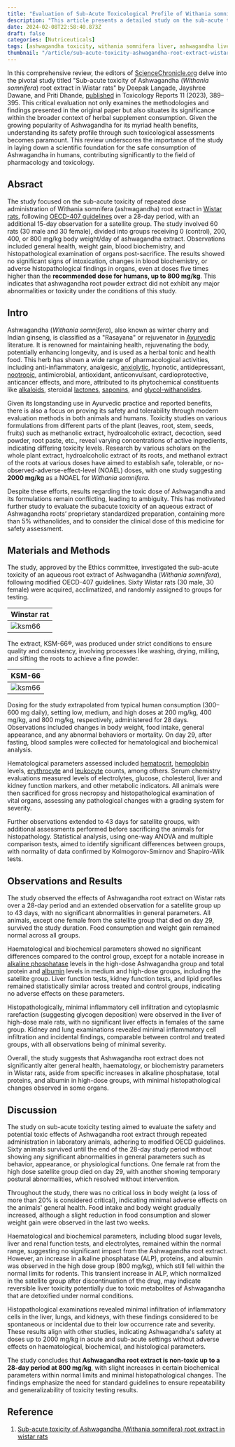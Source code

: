 ```yaml
---
title: "Evaluation of Sub-Acute Toxicological Profile of Withania somnifera Root Extract in Wistar Rats: A Comprehensive Review"
description: "This article presents a detailed study on the sub-acute toxicity of Ashwagandha (Withania somnifera) root extract in Wistar rats, highlighting its safety profile over a 28-day period and its effects on various biochemical and hematological parameters."
date: 2024-02-08T22:58:40.873Z
draft: false
categories: [Nutriceuticals]
tags: [ashwagandha toxicity, withania somnifera liver, ashwagandha liver, ashwagandha and elevated liver enzymes, ashwagandha and liver, ashwagandha bad for liver,ashwagandha liver damage, ashwagandha liver problems, ashwagandha liver toxicity, ashwagandha and elevated liver enzymes, ashwagandha root extract effects, ashwagandha toxic effects]
thumbnail: "/article/sub-acute-toxicity-ashwagandha-root-extract-wistar-rats-review/thumb.png"
---
```


In this comprehensive review, the editors of [ScienceChronicle.org](https://sciencechronicle.org) delve into the pivotal study titled "Sub-acute toxicity of Ashwagandha (*Withania somnifera*) root extract in Wistar rats" by Deepak Langade, Jayshree Dawane, and Priti Dhande, [published](https://doi.org/10.1016/j.toxrep.2023.10.009) in Toxicology Reports 11 (2023), 389–395. This critical evaluation not only examines the methodologies and findings presented in the original paper but also situates its significance within the broader context of herbal supplement consumption. Given the growing popularity of Ashwagandha for its myriad health benefits, understanding its safety profile through such toxicological assessments becomes paramount. This review underscores the importance of the study in laying down a scientific foundation for the safe consumption of Ashwagandha in humans, contributing significantly to the field of pharmacology and toxicology.


## Absract

The study focused on the sub-acute toxicity of repeated dose administration of Withania somnifera (ashwagandha) root extract in [Wistar rats](https://en.wikipedia.org/wiki/Laboratory_rat), following [OECD-407 guidelines](https://www.oecd-ilibrary.org/environment/test-no-407-repeated-dose-28-day-oral-toxicity-study-in-rodents_9789264070684-en) over a 28-day period, with an additional 15-day observation for a satellite group. The study involved 60 rats (30 male and 30 female), divided into groups receiving 0 (control), 200, 400, or 800 mg/kg body weight/day of ashwagandha extract. Observations included general health, weight gain, blood biochemistry, and histopathological examination of organs post-sacrifice. The results showed no significant signs of intoxication, changes in blood biochemistry, or adverse histopathological findings in organs, even at doses five times higher than the **recommended dose for humans, up to 800 mg/kg**. This indicates that ashwagandha root powder extract did not exhibit any major abnormalities or toxicity under the conditions of this study.

## Intro

Ashwagandha (*Withania somnifera*), also known as winter cherry and Indian ginseng, is classified as a "Rasayana" or rejuvenator in [Ayurvedic](https://en.wikipedia.org/wiki/Ayurveda) literature. It is renowned for maintaining health, rejuvenating the body, potentially enhancing longevity, and is used as a herbal tonic and health food. This herb has shown a wide range of pharmacological activities, including anti-inflammatory, analgesic, [anxiolytic](https://en.wikipedia.org/wiki/Anxiolytic), hypnotic, antidepressant, [nootropic](https://en.wikipedia.org/wiki/Nootropic), antimicrobial, antioxidant, anticonvulsant, cardioprotective, anticancer effects, and more, attributed to its phytochemical constituents like [alkaloids](https://en.wikipedia.org/wiki/Alkaloid), steroidal [lactones](https://en.wikipedia.org/wiki/Lactone), [saponins](https://en.wikipedia.org/wiki/Saponin), and [glycol-withanolides](https://en.wikipedia.org/wiki/Withanolide).

Given its longstanding use in Ayurvedic practice and reported benefits, there is also a focus on proving its safety and tolerability through modern evaluation methods in both animals and humans. Toxicity studies on various formulations from different parts of the plant (leaves, root, stem, seeds, fruits) such as methanolic extract, hydroalcoholic extract, decoction, seed powder, root paste, etc., reveal varying concentrations of active ingredients, indicating differing toxicity levels. Research by various scholars on the whole plant extract, hydroalcoholic extract of its roots, and methanol extract of the roots at various doses have aimed to establish safe, tolerable, or no-observed-adverse-effect-level (NOAEL) doses, with one study suggesting **2000 mg/kg** as a NOAEL for *Withania somnifera*.

Despite these efforts, results regarding the toxic dose of Ashwagandha and its formulations remain conflicting, leading to ambiguity. This has motivated further study to evaluate the subacute toxicity of an aqueous extract of Ashwagandha roots’ proprietary standardized preparation, containing more than 5% withanolides, and to consider the clinical dose of this medicine for safety assessment.

## Materials and Methods

The study, approved by the Ethics committee, investigated the sub-acute toxicity of an aqueous root extract of Ashwagandha (*Withania somnifera*), following modified OECD-407 guidelines. Sixty Wistar rats (30 male, 30 female) were acquired, acclimatized, and randomly assigned to groups for testing. 


|Winstar rat|
|---|
|![ksm66](/article/sub-acute-toxicity-ashwagandha-root-extract-wistar-rats-review/rat.jpg)

The extract, KSM-66®, was produced under strict conditions to ensure quality and consistency, involving processes like washing, drying, milling, and sifting the roots to achieve a fine powder.

|KSM-66|
|---|
|![ksm66](/article/sub-acute-toxicity-ashwagandha-root-extract-wistar-rats-review/ksm66.png)|

Dosing for the study extrapolated from typical human consumption (300–600 mg daily), setting low, medium, and high doses at 200 mg/kg, 400 mg/kg, and 800 mg/kg, respectively, administered for 28 days. Observations included changes in body weight, food intake, general appearance, and any abnormal behaviors or mortality. On day 29, after fasting, blood samples were collected for hematological and biochemical analysis.

Hematological parameters assessed included [hematocrit](https://en.wikipedia.org/wiki/Hematocrit), [hemoglobin](https://en.wikipedia.org/wiki/Hemoglobin) levels, [erythrocyte](https://en.wikipedia.org/wiki/Red_blood_cell) and [leukocyte](https://en.wikipedia.org/wiki/White_blood_cell) counts, among others. Serum chemistry evaluations measured levels of electrolytes, glucose, cholesterol, liver and kidney function markers, and other metabolic indicators. All animals were then sacrificed for gross necropsy and histopathological examination of vital organs, assessing any pathological changes with a grading system for severity.

Further observations extended to 43 days for satellite groups, with additional assessments performed before sacrificing the animals for histopathology. Statistical analysis, using one-way ANOVA and multiple comparison tests, aimed to identify significant differences between groups, with normality of data confirmed by Kolmogorov-Smirnov and Shapiro-Wilk tests.

## Observations and Results

The study observed the effects of Ashwagandha root extract on Wistar rats over a 28-day period and an extended observation for a satellite group up to 43 days, with no significant abnormalities in general parameters. All animals, except one female from the satellite group that died on day 29, survived the study duration. Food consumption and weight gain remained normal across all groups.

Haematological and biochemical parameters showed no significant differences compared to the control group, except for a notable increase in [alkaline phosphatase](https://en.wikipedia.org/wiki/Alkaline_phosphatase) levels in the high-dose Ashwagandha group and total protein and [albumin](https://en.wikipedia.org/wiki/Albumin) levels in medium and high-dose groups, including the satellite group. Liver function tests, kidney function tests, and lipid profiles remained statistically similar across treated and control groups, indicating no adverse effects on these parameters.

Histopathologically, minimal inflammatory cell infiltration and cytoplasmic rarefaction (suggesting glycogen deposition) were observed in the liver of high-dose male rats, with no significant liver effects in females of the same group. Kidney and lung examinations revealed minimal inflammatory cell infiltration and incidental findings, comparable between control and treated groups, with all observations being of minimal severity.

Overall, the study suggests that Ashwagandha root extract does not significantly alter general health, haematology, or biochemistry parameters in Wistar rats, aside from specific increases in alkaline phosphatase, total proteins, and albumin in high-dose groups, with minimal histopathological changes observed in some organs.

## Discussion

The study on sub-acute toxicity testing aimed to evaluate the safety and potential toxic effects of Ashwagandha root extract through repeated administration in laboratory animals, adhering to modified OECD guidelines. Sixty animals survived until the end of the 28-day study period without showing any significant abnormalities in general parameters such as behavior, appearance, or physiological functions. One female rat from the high dose satellite group died on day 29, with another showing temporary postural abnormalities, which resolved without intervention.

Throughout the study, there was no critical loss in body weight (a loss of more than 20% is considered critical), indicating minimal adverse effects on the animals' general health. Food intake and body weight gradually increased, although a slight reduction in food consumption and slower weight gain were observed in the last two weeks.

Haematological and biochemical parameters, including blood sugar levels, liver and renal function tests, and electrolytes, remained within the normal range, suggesting no significant impact from the Ashwagandha root extract. However, an increase in alkaline phosphatase (ALP), proteins, and albumin was observed in the high dose group (800 mg/kg), which still fell within the normal limits for rodents. This transient increase in ALP, which normalized in the satellite group after discontinuation of the drug, may indicate reversible liver toxicity potentially due to toxic metabolites of Ashwagandha that are detoxified under normal conditions.

Histopathological examinations revealed minimal infiltration of inflammatory cells in the liver, lungs, and kidneys, with these findings considered to be spontaneous or incidental due to their low occurrence rate and severity. These results align with other studies, indicating Ashwagandha's safety at doses up to 2000 mg/kg in acute and sub-acute settings without adverse effects on haematological, biochemical, and histological parameters.

The study concludes that **Ashwagandha root extract is non-toxic up to a 28-day period at 800 mg/kg**, with slight increases in certain biochemical parameters within normal limits and minimal histopathological changes. The findings emphasize the need for standard guidelines to ensure repeatability and generalizability of toxicity testing results.

## Reference

1. [Sub-acute toxicity of Ashwagandha (Withania somnifera) root extract in wistar rats](https://doi.org/10.1016/j.toxrep.2023.10.009)